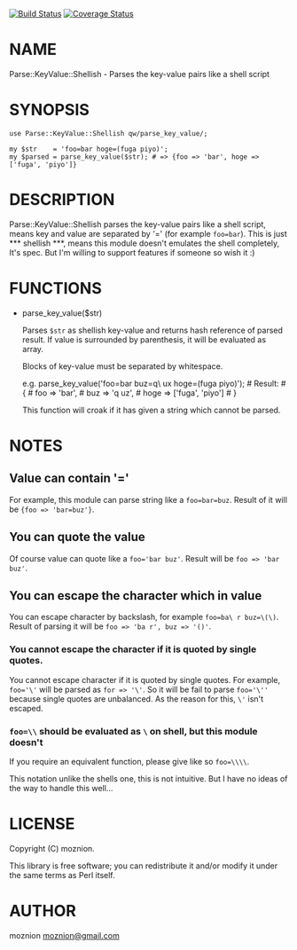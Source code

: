 [![Build Status](https://travis-ci.org/moznion/Parse-KeyValue-Shellish.png?branch=master)](https://travis-ci.org/moznion/Parse-KeyValue-Shellish) [![Coverage Status](https://coveralls.io/repos/moznion/Parse-KeyValue-Shellish/badge.png?branch=master)](https://coveralls.io/r/moznion/Parse-KeyValue-Shellish?branch=master)
# NAME

Parse::KeyValue::Shellish - Parses the key-value pairs like a shell script

# SYNOPSIS

    use Parse::KeyValue::Shellish qw/parse_key_value/;

    my $str    = 'foo=bar hoge=(fuga piyo)';
    my $parsed = parse_key_value($str); # => {foo => 'bar', hoge => ['fuga', 'piyo']}

# DESCRIPTION

Parse::KeyValue::Shellish parses the key-value pairs like a shell script, means key and value are separated by '=' (for example `foo=bar`).
This is just \*\*\* shellish \*\*\*, means this module doesn't emulates the shell completely, It's spec.
But I'm willing to support features if someone so wish it :)

# FUNCTIONS

- parse\_key\_value($str)

    Parses `$str` as shellish key-value and returns hash reference of parsed result.  If value is surrounded by parenthesis, it will be evaluated as array.

    Blocks of key-value must be separated by whitespace.

    e.g.
        parse\_key\_value('foo=bar buz=q\\ ux hoge=(fuga piyo)');
        # Result:
        #   {
        #       foo  => 'bar',
        #       buz  => 'q uz',
        #       hoge => \['fuga', 'piyo'\]
        #   }

    This function will croak if it has given a string which cannot be parsed.

# NOTES

## Value can contain '='

For example, this module can parse string like a `foo=bar=buz`. Result of it will be `{foo => 'bar=buz'}`.

## You can quote the value

Of course value can quote like a `foo='bar buz'`. Result will be `foo => 'bar buz'`.

## You can escape the character which in value

You can escape character by backslash, for example `foo=ba\ r buz=\(\)`. Result of parsing it will be `foo => 'ba r', buz => '()'`.

### You cannot escape the character if it is quoted by single quotes.

You cannot escape character if it is quoted by single quotes. For example, `foo='\'` will be parsed as `for => '\'`. So it will be fail to parse `foo='\''` because single quotes are unbalanced. As the reason for this, `\'` isn't escaped.

### `foo=\\` should be evaluated as `\` on shell, but this module doesn't

If you require an equivalent function, please give like so `foo=\\\\`.

This notation unlike the shells one, this is not intuitive. But I have no ideas of the way to handle this well...

# LICENSE

Copyright (C) moznion.

This library is free software; you can redistribute it and/or modify
it under the same terms as Perl itself.

# AUTHOR

moznion <moznion@gmail.com>
